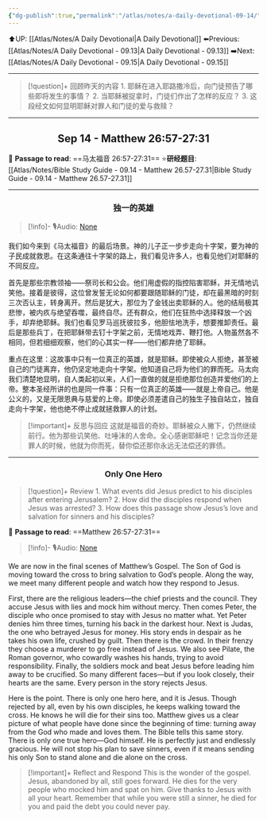 ```yaml
---
{"dg-publish":true,"permalink":"/atlas/notes/a-daily-devotional-09-14/"}
---
```


 ⬆️UP: [[Atlas/Notes/A Daily Devotional\|A Daily Devotional]]
⬅️Previous: [[Atlas/Notes/A Daily Devotional - 09.13\|A Daily Devotional - 09.13]]
➡️Next: [[Atlas/Notes/A Daily Devotional - 09.15\|A Daily Devotional - 09.15]]

---

> [!question]+ 回顾昨天的内容
> 1.⁠ ⁠耶稣在进入耶路撒冷后，向门徒预告了哪些即将发生的事情？
2.⁠ ⁠当耶稣被捉拿时，门徒们作出了怎样的反应？
3.⁠ ⁠这段经文如何显明耶稣对罪人和门徒的爱与救赎？



---
## <center>Sep 14 - Matthew 26:57-27:31</center>

📖 **Passage to read**: ==马太福音 26:57-27:31==
⭐**研经题目**: [[Atlas/Notes/Bible Study Guide - 09.14 - Matthew 26.57-27.31\|Bible Study Guide - 09.14 - Matthew 26.57-27.31]]

---
### <center>独一的英雄</center>

> [!info]- 🎙️Audio: [None]()

我们如今来到《马太福音》的最后场景。神的儿子正一步步走向十字架，要为神的子民成就救恩。在这条通往十字架的路上，我们看见许多人，也看见他们对耶稣的不同反应。

首先是那些宗教领袖——祭司长和公会。他们用虚假的指控陷害耶稣，并无情地讥笑他。接着是彼得，这位曾发誓无论如何都要跟随耶稣的门徒，却在最黑暗的时刻三次否认主，转身离开。然后是犹大，那位为了金钱出卖耶稣的人。他的结局极其悲惨，被内疚与绝望吞噬，最终自尽。还有群众，他们在狂热中选择释放一个凶手，却弃绝耶稣。我们也看见罗马巡抚彼拉多，他胆怯地洗手，想要推卸责任。最后是那些兵丁，在把耶稣带去钉十字架之前，无情地戏弄、鞭打他。人物虽然各不相同，但若细细观察，他们的心其实一样——他们都弃绝了耶稣。

重点在这里：这故事中只有一位真正的英雄，就是耶稣。即使被众人拒绝，甚至被自己的门徒离弃，他仍坚定地走向十字架。他知道自己将为他们的罪而死。马太向我们清楚地显明，自人类起初以来，人们一直做的就是拒绝那位创造并爱他们的上帝。整本圣经所讲的也是同一件事：只有一位真正的英雄——就是上帝自己。他是公义的，又是无限恩典与慈爱的上帝。即使必须差遣自己的独生子独自站立，独自走向十字架，他也绝不停止成就拯救罪人的计划。

> [!important]+ 反思与回应
这就是福音的奇妙。耶稣被众人撇下，仍然继续前行。他为那些讥笑他、吐唾沫的人舍命。全心感谢耶稣吧！记念当你还是罪人的时候，他就为你而死，替你偿还那你永远无法偿还的罪债。


---
### <center>Only One Hero</center>

> [!question]+ Review
> 1.⁠ ⁠What events did Jesus predict to his disciples after entering Jerusalem?
2.⁠ ⁠How did the disciples respond when Jesus was arrested?
3.⁠ ⁠How does this passage show Jesus’s love and salvation for sinners and his disciples?

📖 **Passage to read**: ==Matthew 26:57-27:31==

> [!info]- 🎙️Audio: [None]()  

We are now in the final scenes of Matthew’s Gospel. The Son of God is moving toward the cross to bring salvation to God’s people. Along the way, we meet many different people and watch how they respond to Jesus.

First, there are the religious leaders—the chief priests and the council. They accuse Jesus with lies and mock him without mercy. Then comes Peter, the disciple who once promised to stay with Jesus no matter what. Yet Peter denies him three times, turning his back in the darkest hour. Next is Judas, the one who betrayed Jesus for money. His story ends in despair as he takes his own life, crushed by guilt. Then there is the crowd. In their frenzy they choose a murderer to go free instead of Jesus. We also see Pilate, the Roman governor, who cowardly washes his hands, trying to avoid responsibility. Finally, the soldiers mock and beat Jesus before leading him away to be crucified. So many different faces—but if you look closely, their hearts are the same. Every person in the story rejects Jesus.

Here is the point. There is only one hero here, and it is Jesus. Though rejected by all, even by his own disciples, he keeps walking toward the cross. He knows he will die for their sins too. Matthew gives us a clear picture of what people have done since the beginning of time: turning away from the God who made and loves them. The Bible tells this same story. There is only one true hero—God himself. He is perfectly just and endlessly gracious. He will not stop his plan to save sinners, even if it means sending his only Son to stand alone and die alone on the cross.

> [!important]+ Reflect and Respond
This is the wonder of the gospel. Jesus, abandoned by all, still goes forward. He dies for the very people who mocked him and spat on him. Give thanks to Jesus with all your heart. Remember that while you were still a sinner, he died for you and paid the debt you could never pay.
